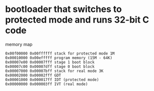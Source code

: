 # bootloader that switches to protected mode and runs 32-bit C code

memory map

    0x00f00000 0x00ffffff stack for protected mode 1M
    0x00010000 0x00efffff program memory (15M - 64K)
    0x00007e00 0x00007fff stage 1 boot block
    0x00007c00 0x00007dff stage 0 boot block
    0x00007000 0x00007bff stack for real mode 3K
    0x00002000 0x00002fff GDT
    0x00001000 0x000017ff IDT (protected mode)
    0x00000000 0x000003ff IVT (real mode)
